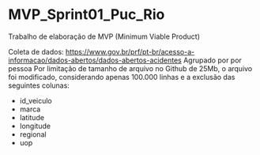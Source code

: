 # MVP_Sprint01_Puc_Rio
Trabalho de elaboração de MVP (Minimum Viable Product)

Coleta de dados: https://www.gov.br/prf/pt-br/acesso-a-informacao/dados-abertos/dados-abertos-acidentes
Agrupado por por pessoa
Por limitação de tamanho de arquivo no Github de 25Mb, o arquivo foi modificado, considerando apenas 100.000 linhas e a exclusão das seguintes colunas:
- id_veiculo
- marca
- latitude
- longitude
- regional
- uop

